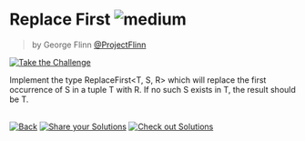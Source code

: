 <!--info-header-start--><h1>Replace First <img src="https://img.shields.io/badge/-medium-d9901a" alt="medium"/> </h1><blockquote><p>by George Flinn <a href="https://github.com/ProjectFlinn" target="_blank">@ProjectFlinn</a></p></blockquote><p><a href="https://tsch.js.org/25170/play" target="_blank"><img src="https://img.shields.io/badge/-Take%20the%20Challenge-3178c6?logo=typescript&logoColor=white" alt="Take the Challenge"/></a> </p><!--info-header-end-->

Implement the type ReplaceFirst<T, S, R> which will replace the first occurrence of S in a tuple T with R. If no such S exists in T, the result should be T.


<!--info-footer-start--><br><a href="../../README.md" target="_blank"><img src="https://img.shields.io/badge/-Back-grey" alt="Back"/></a> <a href="https://tsch.js.org/25170/answer" target="_blank"><img src="https://img.shields.io/badge/-Share%20your%20Solutions-teal" alt="Share your Solutions"/></a> <a href="https://tsch.js.org/25170/solutions" target="_blank"><img src="https://img.shields.io/badge/-Check%20out%20Solutions-de5a77?logo=awesome-lists&logoColor=white" alt="Check out Solutions"/></a> <!--info-footer-end-->